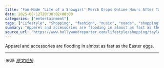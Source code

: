 ```yaml
---
title: "Fan-Made ‘Life of a Showgirl’ Merch Drops Online Hours After Taylor Swift Album Announcement"
date: 2025-08-12T20:38:02+08:00
categories: ["entertainment"]
tags: ["Lifestyle", "Shopping", "fashion", "music", "noads", "shopping", "Taylor Swift"]
summary: "Apparel and accessories are flooding in almost as fast as the Easter eggs."
source_url: "https://www.hollywoodreporter.com/lifestyle/shopping/taylor-swift-the-life-of-a-showgirl-album-merch-tees-apparel-1236342496/"
---
```


Apparel and accessories are flooding in almost as fast as the Easter eggs.

---

*来源: [原文链接](https://www.hollywoodreporter.com/lifestyle/shopping/taylor-swift-the-life-of-a-showgirl-album-merch-tees-apparel-1236342496/)*

